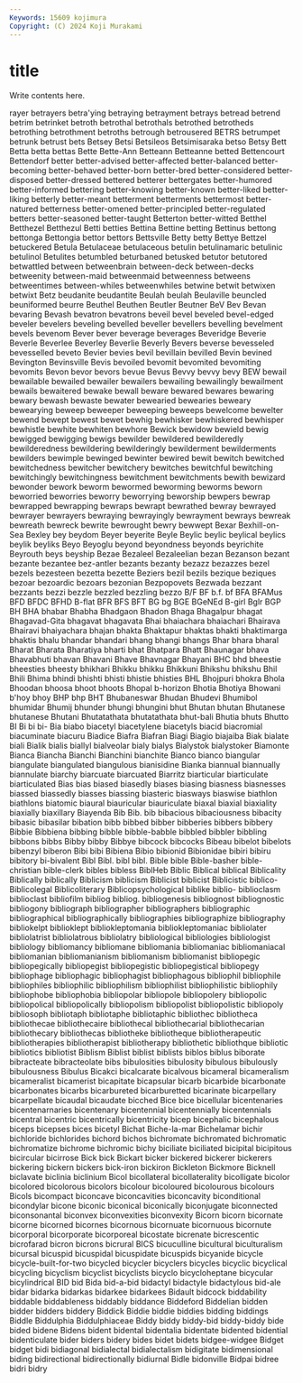 ```yaml
---
Keywords: 15609 kojimura
Copyright: (C) 2024 Koji Murakami
---
```


# title

Write contents here.



rayer betrayers betra'ying betraying
betrayment betrays betread betrend betrim betrinket betroth betrothal betrothals betrothed
betrotheds betrothing betrothment betroths betrough betrousered BETRS betrumpet betrunk betrust
bets Betsey Betsi Betsileos Betsimisaraka betso Betsy Bett Betta betta
bettas Bette Bette-Ann Betteann Betteanne betted Bettencourt Bettendorf better better-advised
better-affected better-balanced better-becoming better-behaved better-born better-bred better-considered better-disposed better-dressed bettered
betterer bettergates better-humored better-informed bettering better-knowing better-known better-liked better-liking betterly
better-meant betterment betterments bettermost better-natured betterness better-omened better-principled better-regulated betters
better-seasoned better-taught Betterton better-witted Betthel Betthezel Betthezul Betti betties Bettina
Bettine betting Bettinus bettong bettonga Bettongia bettor bettors Bettsville Betty
betty Bettye Bettzel betuckered Betula Betulaceae betulaceous betulin betulinamaric betulinic
betulinol Betulites betumbled beturbaned betusked betutor betutored betwattled between betweenbrain
between-deck between-decks betweenity between-maid betweenmaid betweenness betweens betweentimes between-whiles betweenwhiles
betwine betwit betwixen betwixt Betz beudanite beudantite Beulah beulah Beulaville
beuncled beuniformed beurre Beuthel Beuthen Beutler Beutner BeV Bev Bevan
bevaring Bevash bevatron bevatrons beveil bevel beveled bevel-edged beveler bevelers
beveling bevelled beveller bevellers bevelling bevelment bevels bevenom Bever bever
beverage beverages Beveridge Beverie Beverle Beverlee Beverley Beverlie Beverly Bevers
beverse bevesseled bevesselled beveto Bevier bevies bevil bevillain bevilled Bevin
bevined Bevington Bevinsville Bevis bevoiled bevomit bevomited bevomiting bevomits Bevon
bevor bevors bevue Bevus Bevvy bevvy bevy BEW bewail bewailable
bewailed bewailer bewailers bewailing bewailingly bewailment bewails bewaitered bewake bewall
beware bewared bewares bewaring bewary bewash bewaste bewater bewearied bewearies
beweary bewearying beweep beweeper beweeping beweeps bewelcome bewelter bewend bewept
bewest bewet bewhig bewhisker bewhiskered bewhisper bewhistle bewhite bewhiten bewhore
Bewick bewidow bewield bewig bewigged bewigging bewigs bewilder bewildered bewilderedly
bewilderedness bewildering bewilderingly bewilderment bewilderments bewilders bewimple bewinged bewinter bewired
bewit bewitch bewitched bewitchedness bewitcher bewitchery bewitches bewitchful bewitching bewitchingly
bewitchingness bewitchment bewitchments bewith bewizard bewonder bework beworm bewormed beworming
beworms beworn beworried beworries beworry beworrying beworship bewpers bewrap bewrapped
bewrapping bewraps bewrapt bewrathed bewray bewrayed bewrayer bewrayers bewraying bewrayingly
bewrayment bewrays bewreak bewreath bewreck bewrite bewrought bewry bewwept Bexar
Bexhill-on-Sea Bexley bey beydom Beyer beyerite Beyle Beylic beylic beylical
beylics beylik beyliks Beyo Beyoglu beyond beyondness beyonds beyrichite Beyrouth
beys beyship Bezae Bezaleel Bezaleelian bezan Bezanson bezant bezante bezantee
bez-antler bezants bezanty bezazz bezazzes bezel bezels bezesteen bezetta bezette
Beziers bezil bezils bezique beziques bezoar bezoardic bezoars bezonian Bezpopovets
Bezwada bezzant bezzants bezzi bezzle bezzled bezzling bezzo B/F BF
b.f. bf BFA BFAMus BFD BFDC BFHD B-flat BFR BFS
BFT BG bg BGE BGeNEd B-girl Bglr BGP BH BHA
bhabar Bhabha Bhadgaon Bhadon Bhaga Bhagalpur bhagat Bhagavad-Gita bhagavat bhagavata
Bhai bhaiachara bhaiachari Bhairava Bhairavi bhaiyachara bhajan bhakta Bhaktapur bhaktas
bhakti bhaktimarga bhaktis bhalu bhandar bhandari bhang bhangi bhangs Bhar
bhara bharal Bharat Bharata Bharatiya bharti bhat Bhatpara Bhatt Bhaunagar
bhava Bhavabhuti bhavan Bhavani Bhave Bhavnagar Bhayani BHC bhd bheestie
bheesties bheesty bhikhari Bhikku bhikku Bhikkuni Bhikshu bhikshu Bhil Bhili
Bhima bhindi bhishti bhisti bhistie bhisties BHL Bhojpuri bhokra Bhola
Bhoodan bhoosa bhoot bhoots Bhopal b-horizon Bhotia Bhotiya Bhowani b'hoy
bhoy BHP bhp BHT Bhubaneswar Bhudan Bhudevi Bhumibol bhumidar Bhumij
bhunder bhungi bhungini bhut Bhutan bhutan Bhutanese bhutanese Bhutani Bhutatathata
bhutatathata bhut-bali Bhutia bhuts Bhutto BI Bi bi bi- Bia
biabo biacetyl biacetylene biacetyls biacid biacromial biacuminate biacuru Biadice Biafra
Biafran Biagi Biagio biajaiba Biak bialate biali Bialik bialis biallyl
bialveolar bialy bialys Bialystok bialystoker Biamonte Bianca Biancha Bianchi Bianchini
bianchite Bianco bianco biangular biangulate biangulated biangulous bianisidine Bianka biannual
biannually biannulate biarchy biarcuate biarcuated Biarritz biarticular biarticulate biarticulated Bias
bias biased biasedly biases biasing biasness biasnesses biassed biassedly biasses
biassing biasteric biasways biaswise biathlon biathlons biatomic biaural biauricular biauriculate
biaxal biaxial biaxiality biaxially biaxillary Biayenda Bib Bib. bib bibacious
bibaciousness bibacity bibasic bibasilar bibation bibb bibbed bibber bibberies bibbers
bibbery Bibbie Bibbiena bibbing bibble bibble-babble bibbled bibbler bibbling bibbons
bibbs Bibby bibby Bibbye bibcock bibcocks Bibeau bibelot bibelots bibenzyl
biberon Bibi bibi Bibiena Bibio bibionid Bibionidae bibiri bibiru bibitory
bi-bivalent Bibl Bibl. bibl bibl. Bible bible Bible-basher bible-christian bible-clerk
bibles bibless BiblHeb Biblic Biblical biblical Biblicality Biblically biblically Biblicism
biblicism Biblicist biblicist Biblicistic biblico- Biblicolegal Biblicoliterary Biblicopsychological biblike biblio-
biblioclasm biblioclast bibliofilm bibliog bibliog. bibliogenesis bibliognost bibliognostic bibliogony bibliograph
bibliographer bibliographers bibliographic bibliographical bibliographically bibliographies bibliographize bibliography bibliokelpt biblioklept
bibliokleptomania bibliokleptomaniac bibliolater bibliolatrist bibliolatrous bibliolatry bibliological bibliologies bibliologist bibliology
bibliomancy bibliomane bibliomania bibliomaniac bibliomaniacal bibliomanian bibliomanianism bibliomanism bibliomanist bibliopegic
bibliopegically bibliopegist bibliopegistic bibliopegistical bibliopegy bibliophage bibliophagic bibliophagist bibliophagous bibliophil
bibliophile bibliophiles bibliophilic bibliophilism bibliophilist bibliophilistic bibliophily bibliophobe bibliophobia bibliopolar
bibliopole bibliopolery bibliopolic bibliopolical bibliopolically bibliopolism bibliopolist bibliopolistic bibliopoly bibliosoph
bibliotaph bibliotaphe bibliotaphic bibliothec bibliotheca bibliothecae bibliothecaire bibliothecal bibliothecarial bibliothecarian
bibliothecary bibliothecas bibliotheke bibliotheque bibliotherapeutic bibliotherapies bibliotherapist bibliotherapy bibliothetic bibliothque
bibliotic bibliotics bibliotist Biblism Biblist biblist biblists biblos biblus biborate
bibracteate bibracteolate bibs bibulosities bibulosity bibulous bibulously bibulousness Bibulus Bicakci
bicalcarate bicalvous bicameral bicameralism bicameralist bicamerist bicapitate bicapsular bicarb bicarbide
bicarbonate bicarbonates bicarbs bicarbureted bicarburetted bicarinate bicarpellary bicarpellate bicaudal bicaudate
bicched Bice bice bicellular bicentenaries bicentenarnaries bicentenary bicentennial bicentennially bicentennials
bicentral bicentric bicentrically bicentricity bicep bicephalic bicephalous biceps bicepses bices
bicetyl Bichat Biche-la-mar Bichelamar bichir bichloride bichlorides bichord bichos bichromate
bichromated bichromatic bichromatize bichrome bichromic bichy biciliate biciliated bicipital bicipitous
bicircular bicirrose Bick bick Bickart bicker bickered bickerer bickerers bickering
bickern bickers bick-iron bickiron Bickleton Bickmore Bicknell biclavate biclinia biclinium
Bicol bicollateral bicollaterality bicolligate bicolor bicolored bicolorous bicolors bicolour bicoloured
bicolourous bicolours Bicols bicompact biconcave biconcavities biconcavity biconditional bicondylar bicone
biconic biconical biconically biconjugate biconnected biconsonantal biconvex biconvexities biconvexity Bicorn
bicorn bicornate bicorne bicorned bicornes bicornous bicornuate bicornuous bicornute bicorporal
bicorporate bicorporeal bicostate bicrenate bicrescentic bicrofarad bicron bicrons bicrural BICS
bicuculline bicultural biculturalism bicursal bicuspid bicuspidal bicuspidate bicuspids bicyanide bicycle
bicycle-built-for-two bicycled bicycler bicyclers bicycles bicyclic bicyclical bicycling bicyclism bicyclist
bicyclists bicyclo bicycloheptane bicycular bicylindrical BID bid Bida bid-a-bid bidactyl
bidactyle bidactylous bid-ale bidar bidarka bidarkas bidarkee bidarkees Bidault bidcock
biddability biddable biddableness biddably biddance Biddeford Biddelian bidden bidder bidders
biddery Biddick Biddie biddie biddies bidding biddings Biddle Biddulphia Biddulphiaceae
Biddy biddy biddy-bid biddy-biddy bide bided bidene Bidens bident bidental
bidentalia bidentate bidented bidential bidenticulate bider biders bidery bides bidet
bidets bidgee-widgee Bidget bidget bidi bidiagonal bidialectal bidialectalism bidigitate bidimensional
biding bidirectional bidirectionally bidiurnal Bidle bidonville Bidpai bidree bidri bidry
